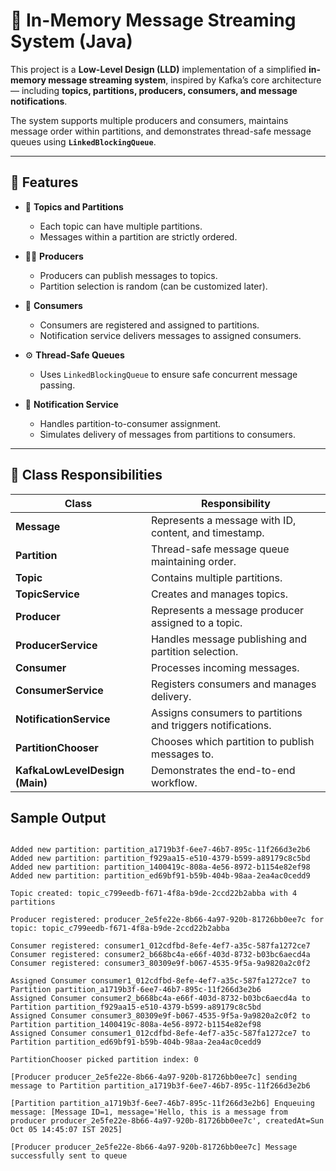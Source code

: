# 🧵 In-Memory Message Streaming System (Java)

This project is a **Low-Level Design (LLD)** implementation of a simplified **in-memory message streaming system**, inspired by Kafka’s core architecture — including **topics, partitions, producers, consumers, and message notifications**.

The system supports multiple producers and consumers, maintains message order within partitions, and demonstrates thread-safe message queues using **`LinkedBlockingQueue`**.

---

## 🚀 Features

- 🧩 **Topics and Partitions**
  - Each topic can have multiple partitions.
  - Messages within a partition are strictly ordered.

- 👨‍💻 **Producers**
  - Producers can publish messages to topics.
  - Partition selection is random (can be customized later).

- 👥 **Consumers**
  - Consumers are registered and assigned to partitions.
  - Notification service delivers messages to assigned consumers.

- ⚙️ **Thread-Safe Queues**
  - Uses `LinkedBlockingQueue` to ensure safe concurrent message passing.

- 🔔 **Notification Service**
  - Handles partition-to-consumer assignment.
  - Simulates delivery of messages from partitions to consumers.

---

## 🧩 Class Responsibilities

| Class | Responsibility |
|--------|----------------|
| **Message** | Represents a message with ID, content, and timestamp. |
| **Partition** | Thread-safe message queue maintaining order. |
| **Topic** | Contains multiple partitions. |
| **TopicService** | Creates and manages topics. |
| **Producer** | Represents a message producer assigned to a topic. |
| **ProducerService** | Handles message publishing and partition selection. |
| **Consumer** | Processes incoming messages. |
| **ConsumerService** | Registers consumers and manages delivery. |
| **NotificationService** | Assigns consumers to partitions and triggers notifications. |
| **PartitionChooser** | Chooses which partition to publish messages to. |
| **KafkaLowLevelDesign (Main)** | Demonstrates the end-to-end workflow. |


## Sample Output

```

Added new partition: partition_a1719b3f-6ee7-46b7-895c-11f266d3e2b6
Added new partition: partition_f929aa15-e510-4379-b599-a89179c8c5bd
Added new partition: partition_1400419c-808a-4e56-8972-b1154e82ef98
Added new partition: partition_ed69bf91-b59b-404b-98aa-2ea4ac0cedd9

Topic created: topic_c799eedb-f671-4f8a-b9de-2ccd22b2abba with 4 partitions

Producer registered: producer_2e5fe22e-8b66-4a97-920b-81726bb0ee7c for topic: topic_c799eedb-f671-4f8a-b9de-2ccd22b2abba

Consumer registered: consumer1_012cdfbd-8efe-4ef7-a35c-587fa1272ce7
Consumer registered: consumer2_b668bc4a-e66f-403d-8732-b03bc6aecd4a
Consumer registered: consumer3_80309e9f-b067-4535-9f5a-9a9820a2c0f2

Assigned Consumer consumer1_012cdfbd-8efe-4ef7-a35c-587fa1272ce7 to Partition partition_a1719b3f-6ee7-46b7-895c-11f266d3e2b6
Assigned Consumer consumer2_b668bc4a-e66f-403d-8732-b03bc6aecd4a to Partition partition_f929aa15-e510-4379-b599-a89179c8c5bd
Assigned Consumer consumer3_80309e9f-b067-4535-9f5a-9a9820a2c0f2 to Partition partition_1400419c-808a-4e56-8972-b1154e82ef98
Assigned Consumer consumer1_012cdfbd-8efe-4ef7-a35c-587fa1272ce7 to Partition partition_ed69bf91-b59b-404b-98aa-2ea4ac0cedd9

PartitionChooser picked partition index: 0

[Producer producer_2e5fe22e-8b66-4a97-920b-81726bb0ee7c] sending message to Partition partition_a1719b3f-6ee7-46b7-895c-11f266d3e2b6

[Partition partition_a1719b3f-6ee7-46b7-895c-11f266d3e2b6] Enqueuing message: [Message ID=1, message='Hello, this is a message from producer producer_2e5fe22e-8b66-4a97-920b-81726bb0ee7c', createdAt=Sun Oct 05 14:45:07 IST 2025]

[Producer producer_2e5fe22e-8b66-4a97-920b-81726bb0ee7c] Message successfully sent to queue
